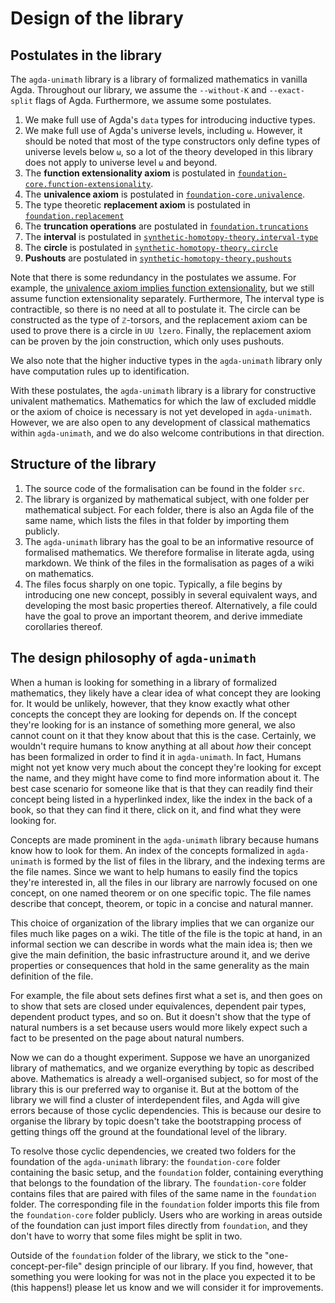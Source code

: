 
# Design of the library

## Postulates in the library

The `agda-unimath` library is a library of formalized mathematics in vanilla Agda. Throughout our library, we assume the `--without-K` and `--exact-split` flags of Agda. Furthermore, we assume some postulates.

1. We make full use of Agda's `data` types for introducing inductive types.
2. We make full use of Agda's universe levels, including `ω`. However, it should be noted that most of the type constructors only define types of universe levels below `ω`, so a lot of the theory developed in this library does not apply to universe level `ω` and beyond.
3. The **function extensionality axiom** is postulated in [`foundation-core.function-extensionality`](https://unimath.github.io/agda-unimath/foundation-core.function-extensionality.html).
4. The **univalence axiom** is postulated in [`foundation-core.univalence`](https://unimath.github.io/agda-unimath/foundation-core.univalence.html).
5. The type theoretic **replacement axiom** is postulated in [`foundation.replacement`](https://unimath.github.io/agda-unimath/foundation.replacement.html)
6. The **truncation operations** are postulated in [`foundation.truncations`](https://unimath.github.io/agda-unimath/foundation.truncations.html)
7. The **interval** is postulated in [`synthetic-homotopy-theory.interval-type`](https://unimath.github.io/agda-unimath/synthetic-homotopy-theory.interval-type.html)
8. The **circle** is postulated in [`synthetic-homotopy-theory.circle`](https://unimath.github.io/agda-unimath/synthetic-homotopy-theory.circle.html)
9. **Pushouts** are postulated in [`synthetic-homotopy-theory.pushouts`](https://unimath.github.io/agda-unimath/synthetic-homotopy-theory.pushouts.html)

Note that there is some redundancy in the postulates we assume. For example, the [univalence axiom implies function extensionality](https://unimath.github.io/agda-unimath/foundation.univalence-implies-function-extensionality.html), but we still assume function extensionality separately. Furthermore, The interval type is contractible, so there is no need at all to postulate it. The circle can be constructed as the type of `ℤ`-torsors, and the replacement axiom can be used to prove there is a circle in `UU lzero`. Finally, the replacement axiom can be proven by the join construction, which only uses pushouts.

We also note that the higher inductive types in the `agda-unimath` library only have computation rules up to identification.

With these postulates, the `agda-unimath` library is a library for constructive univalent mathematics. Mathematics for which the law of excluded middle or the axiom of choice is necessary is not yet developed in `agda-unimath`. However, we are also open to any development of classical mathematics within `agda-unimath`, and we do also welcome contributions in that direction.

## Structure of the library

1. The source code of the formalisation can be found in the folder `src`.
2. The library is organized by mathematical subject, with one folder per mathematical subject. For each folder, there is also an Agda file of the same name, which lists the files in that folder by importing them publicly.
3. The `agda-unimath` library has the goal to be an informative resource of formalised mathematics. We therefore formalise in literate agda, using markdown. We think of the files in the formalisation as pages of a wiki on mathematics.
4. The files focus sharply on one topic. Typically, a file begins by introducing one new concept, possibly in several equivalent ways, and developing the most basic properties thereof. Alternatively, a file could have the goal to prove an important theorem, and derive immediate corollaries thereof.

## The design philosophy of `agda-unimath`

When a human is looking for something in a library of formalized mathematics, they likely have a clear idea of what concept they are looking for. It would be unlikely, however, that they know exactly what other concepts the concept they are looking for depends on. If the concept they're looking for is an instance of something more general, we also cannot count on it that they know about that this is the case. Certainly, we wouldn't require humans to know anything at all about _how_ their concept has been formalized in order to find it in `agda-unimath`. In fact, Humans might not yet know very much about the concept they're looking for except the name, and they might have come to find more information about it. The best case scenario for someone like that is that they can readily find their concept being listed in a hyperlinked index, like the index in the back of a book, so that they can find it there, click on it, and find what they were looking for.

Concepts are made prominent in the `agda-unimath` library because humans know how to look for them. An index of the concepts formalized in `agda-unimath` is formed by the list of files in the library, and the indexing terms are the file names. Since we want to help humans to easily find the topics they're interested in, all the files in our library are narrowly focused on one concept, on one named theorem or on one specific topic. The file names describe that concept, theorem, or topic in a concise and natural manner.

This choice of organization of the library implies that we can organize our files much like pages on a wiki. The title of the file is the topic at hand, in an informal section we can describe in words what the main idea is; then we give the main definition, the basic infrastructure around it, and we derive properties or consequences that hold in the same generality as the main definition of the file.

For example, the file about sets defines first what a set is, and then goes on to show that sets are closed under equivalences, dependent pair types, dependent product types, and so on. But it doesn't show that the type of natural numbers is a set because users would more likely expect such a fact to be presented on the page about natural numbers.

Now we can do a thought experiment. Suppose we have an unorganized library of mathematics, and we organize everything by topic as described above. Mathematics is already a well-organised subject, so for most of the library this is our preferred way to organise it. But at the bottom of the library we will find a cluster of interdependent files, and Agda will give errors because of those cyclic dependencies. This is because our desire to organise the library by topic doesn't take the bootstrapping process of getting things off the ground at the foundational level of the library.

To resolve those cyclic dependencies, we created two folders for the foundation of the `agda-unimath` library: the `foundation-core` folder containing the basic setup, and the `foundation` folder, containing everything that belongs to the foundation of the library. The `foundation-core` folder contains files that are paired with files of the same name in the `foundation` folder. The corresponding file in the `foundation` folder imports this file from the `foundation-core` folder publicly. Users who are working in areas outside of the foundation can just import files directly from `foundation`, and they don't have to worry that some files might be split in two.

Outside of the `foundation` folder of the library, we stick to the "one-concept-per-file" design principle of our library. If you find, however, that something you were looking for was not in the place you expected it to be (this happens!) please let us know and we will consider it for improvements.